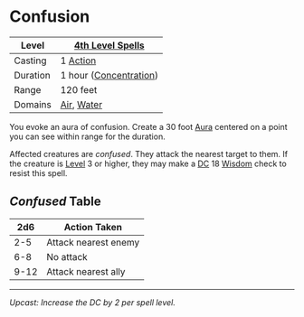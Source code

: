 # Confusion

| Level    | [4th Level Spells](4th%20Level%20Spells.md)                                        |
| -------- | ---------------------------------------------------------------------------------- |
| Casting  | 1 [Action](../../../../Game%20Procedures/Action.md)                                |
| Duration | 1 hour ([Concentration](../../../Spellcasting/Concentration.md))                   |
| Range    | 120 feet                                                                           |
| Domains  | [Air](../../Spell%20Domains/Air.md), [Water](../../Spell%20Domains/Water.md) |

You evoke an aura of confusion. Create a 30 foot [Aura](../../Areas%20of%20Effect/Aura.md) centered on a point you can see within range for the duration.

Affected creatures are *confused*. They attack the nearest target to them. If the creature is [Level](../../../../Player%20Characters/Derived%20Statistics/Level.md) 3 or higher, they may make a [DC](../../../../Game%20Procedures/DC.md) 18 [Wisdom](../../../../Player%20Characters/Chosen%20Statistics/Wisdom.md) check to resist this spell.

## *Confused* Table

| 2d6  | Action Taken         |
| ---- | -------------------- |
| 2-5  | Attack nearest enemy |
| 6-8  | No attack            |
| 9-12 | Attack nearest ally  |

---
*Upcast: Increase the DC by 2 per spell level.*

